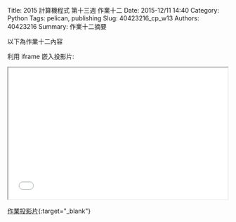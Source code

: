 Title: 2015 計算機程式  第十三週 作業十二
Date: 2015-12/11 14:40
Category: Python
Tags: pelican, publishing
Slug: 40423216_cp_w13
Authors: 40423216
Summary: 作業十二摘要

以下為作業十二內容

利用 iframe 嵌入投影片:

<iframe src="40423216_cp_w13_p.html" width="500" height="300"></iframe>

[作業投影片](40423216_cp_w13_p.html){:target="_blank"}

